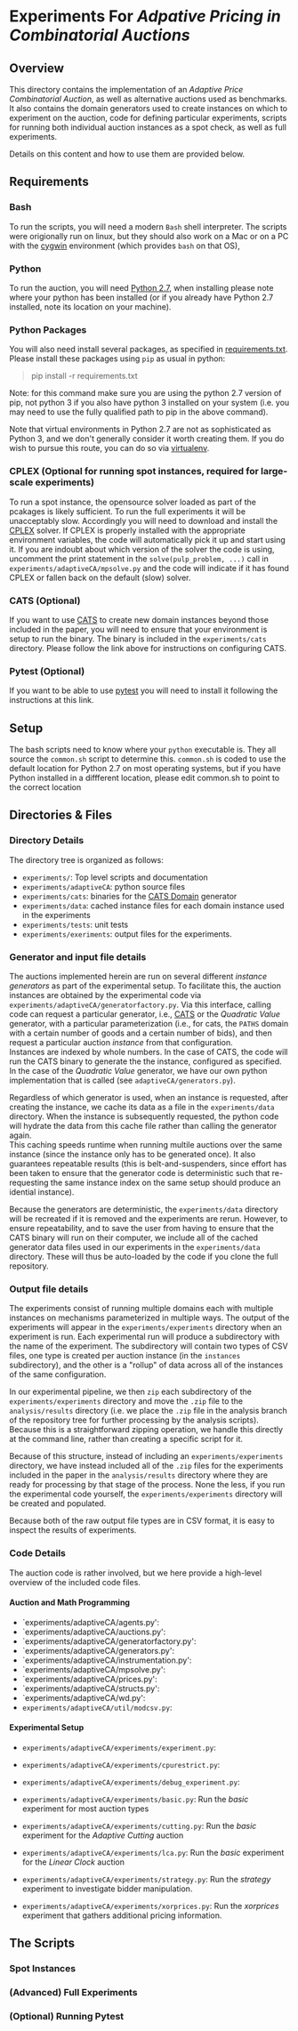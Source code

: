 # Experiments For *Adpative Pricing in Combinatorial Auctions*

## Overview 

This directory contains the implementation of an *Adaptive Price
Combinatorial Auction*, as well as alternative auctions used as
benchmarks.  It also contains the domain generators
used to create instances on which to experiment on the auction, 
code for defining particular experiments, scripts for running
both individual auction instances as a spot check, as well as full 
experiments.

Details on this content and how to use them are provided below.

## Requirements

### Bash
To run the scripts, you will need a modern `Bash` shell
interpreter.  The scripts were origionally run on linux, but
they should also work on a Mac or on a PC with the [cygwin](https://www.cygwin.com/) 
environment (which provides `bash` on that OS), 

### Python
To run the auction, you will need 
[Python 2.7](https://www.python.org/downloads/release/python-2718/),
when installing please note where your python has been installed
(or if you already have Python 2.7 installed, note its location
on your machine).

### Python Packages
You will also need install several packages, as specified in 
[requirements.txt](https://github.com/blubin/Adaptive-Price-CA/blob/main/experiments/requirements.txt).
Please install these packages using `pip` as usual in python:

> pip install -r requirements.txt

Note: for this command make sure you are using the python 2.7 version 
of pip, not python 3 if you also have python 3 installed on your system
(i.e. you may need to use the fully qualified path to pip in the above command).

Note that virtual environments in Python 2.7 are not
as sophisticated as Python 3, and we don't generally consider
it worth creating them.  If you do wish to pursue this route,
you can do so via [virtualenv](https://pypi.org/project/virtualenv/).

### CPLEX (Optional for running spot instances, required for large-scale experiments)
To run a spot instance, the opensource solver loaded as part of the pcakages is likely
sufficient.  To run the full experiments it will be unacceptably slow.  Accordingly
you will need to download and install the
[CPLEX](https://www.ibm.com/products/ilog-cplex-optimization-studio)
solver.  If CPLEX is properly installed with the appropriate environment
variables, the code will automatically pick it up and start using it.  If you are 
indoubt about which version of the solver the code is using, uncomment
the print statement in the `solve(pulp_problem, ...)` call in 
`experiments/adaptiveCA/mpsolve.py` and the code will indicate if it has found
CPLEX or fallen back on the default (slow) solver.

### CATS (Optional) 
If you want to use [CATS](https://www.cs.ubc.ca/~kevinlb/CATS/) to create 
new domain instances beyond those included in the paper, you will need to ensure that
your environment is setup to run the binary.  The binary is included in the `experiments/cats` 
directory.  Please follow the link above for instructions on configuring CATS.

### Pytest (Optional) 
If you want to be able to use [pytest](https://docs.pytest.org/en/stable/getting-started.html)
you will need to install it following the instructions at this link.

## Setup

The bash scripts need to know where your `python` executable is.  They all source
the `common.sh` script to determine this.  `common.sh` is coded to use
the default location for Python 2.7 on most operating systems, but if you
have Python installed in a diffferent location, please edit common.sh to point
to the correct location

## Directories & Files

### Directory Details

The directory tree is organized as follows:

- `experiments/`: Top level scripts and documentation
- `experiments/adaptiveCA`: python source files
- `experiments/cats`: binaries for the [CATS Domain](https://www.cs.ubc.ca/~kevinlb/CATS/) generator
- `experiments/data`: cached instance files for each domain instance used in the experiments
- `experiments/tests`: unit tests
- `experiments/exeriments`: output files for the experiments.

### Generator and input file details

The auctions implemented herein are run on several different *instance generators* as part of 
the experimental setup.  To facilitate this, the auction instances are obtained by the experimental
code via `experiments/adaptiveCA/generatorfactory.py`.  Via this interface, calling code can request a particular
generator, i.e., [CATS](https://www.cs.ubc.ca/~kevinlb/CATS/) or the *Quadratic Value* generator, with 
a particular parameterization (i.e., for cats, the `PATHS` domain with a certain number of goods and 
a certain number of bids), and then request a particular auction *instance* from that configuration.  
Instances are indexed by whole numbers.  In the case of CATS, the code will run the CATS binary to 
generate the the instance, configured as specified.  In the case of the *Quadratic Value* generator, 
we have our own python implementation that is called (see `adaptiveCA/generators.py`).  

Regardless of which generator is used, when an instance is requested, after creating the instance, 
we cache its data as a file in the `experiments/data` directory.  When the instance is subsequently requested, 
the python code will hydrate the data from this cache file rather than calling the generator again.  
This caching speeds runtime when running multile auctions over the same instance (since the instance 
only has to be generated once).  It also guarantees repeatable results (this is belt-and-suspenders, 
since effort has been taken to ensure that the generator code is deterministic such that re-requesting 
the same instance index on the same setup should produce an idential instance). 

Because the generators are deterministic, the `experiments/data` directory will be recreated if it 
is removed and the experiments are rerun.  However, to ensure repeatability, and to save the user from
having to ensure that the CATS binary will run on their computer, we include all of the cached generator 
data files used in our experiments in the `experiments/data` directory.  These will thus be auto-loaded
by the code if you clone the full repository.

### Output file details

The experiments consist of running multiple domains each with multiple instances on mechanisms parameterized
in multiple ways.  The output of the experiments will appear in the `experiments/experiments` directory
when an experiment is run.  Each experimental run will produce a subdirectory with the name of the experiment. 
The subdirectory will contain two types of CSV files, one type is created per auction instance (in the
`instances` subdirectory), and the other is a "rollup" of data across all of the instances of the same 
configuration.

In our experimental pipeline, we then `zip` each subdirectory of the `experiments/experiments` directory
and move the `.zip` file to the `analysis/results` directory (i.e. we place the `.zip` file in the analysis 
branch of the repository tree for further processing by the analysis scripts).  Because this is a straightforward
zipping operation, we handle this directly at the command line, rather than creating a specific script for it.

Because of this structure, instead of including an `experiments/experiments` directory, we have instead
included all of the `.zip` files for the experiments included in the paper in the `analysis/results` directory
where they are ready for processing by that stage of the process.  None the less, if you run the experimental 
code yourself, the `experiments/experiments` directory will be created and populated.

Because both of the raw output file types are in CSV format, it is easy to inspect the results of experiments.

### Code Details

The auction code is rather involved, but we here provide a high-level overview of the included code files.

#### Auction and Math Programming 

- `experiments/adaptiveCA/agents.py': 
- `experiments/adaptiveCA/auctions.py': 
- `experiments/adaptiveCA/generatorfactory.py': 
- `experiments/adaptiveCA/generators.py': 
- `experiments/adaptiveCA/instrumentation.py': 
- `experiments/adaptiveCA/mpsolve.py': 
- `experiments/adaptiveCA/prices.py': 
- `experiments/adaptiveCA/structs.py': 
- `experiments/adaptiveCA/wd.py':
- `experiments/adaptiveCA/util/modcsv.py`:

#### Experimental Setup

- `experiments/adaptiveCA/experiments/experiment.py`:
- `experiments/adaptiveCA/experiments/cpurestrict.py`:
- `experiments/adaptiveCA/experiments/debug_experiment.py`:

- `experiments/adaptiveCA/experiments/basic.py`: Run the *basic* experiment for most auction types
- `experiments/adaptiveCA/experiments/cutting.py`: Run the *basic* experiment for the *Adaptive Cutting* auction
- `experiments/adaptiveCA/experiments/lca.py`: Run the *basic* experiment for the *Linear Clock* auction
- `experiments/adaptiveCA/experiments/strategy.py`: Run the *strategy* experiment to investigate bidder manipulation.
- `experiments/adaptiveCA/experiments/xorprices.py`: Run the *xorprices* experiment that gathers additional pricing information.

## The Scripts

### Spot Instances

### (Advanced) Full Experiments

### (Optional) Running Pytest

